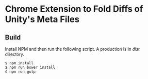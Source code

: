 # Chrome Extension to Fold Diffs of Unity's Meta Files

## Build

Install NPM and then run the following script. A production is in _dist_ directory.

```
$ npm install
$ npm run bower install
$ npm run gulp
```
